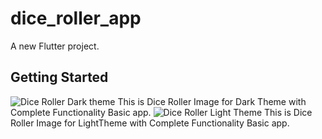 # dice_roller_app

A new Flutter project.

## Getting Started
![Dice Roller Dark theme](https://github.com/Gul-Is-Here/Dice-App/assets/98545209/37f9771b-1776-4261-8e5e-fd750dcbb0cc)
This is Dice Roller Image for Dark Theme with Complete Functionality Basic app.
![Dice Roller Light Theme](https://github.com/Gul-Is-Here/Dice-App/assets/98545209/3cc95995-3ab8-4c19-b0c4-f8e4cb9c0158)
This is Dice Roller Image for LightTheme with Complete Functionality Basic app.
